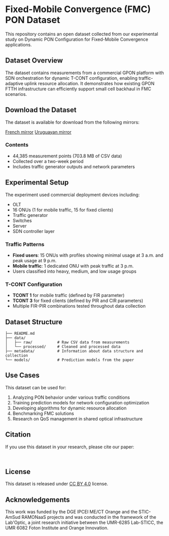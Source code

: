 # Fixed-Mobile Convergence (FMC) PON Dataset

This repository contains an open dataset collected from our experimental study on Dynamic PON Configuration for Fixed-Mobile Convergence applications.

## Dataset Overview

The dataset contains measurements from a commercial GPON platform with SDN orchestration for dynamic T-CONT configuration, enabling traffic-adaptive uplink resource allocation. It demonstrates how existing GPON FTTH infrastructure can efficiently support small cell backhaul in FMC scenarios.

## Download the Dataset
The dataset is available for download from the following mirrors:

[French mirror](https://partage.imt.fr/index.php/s/R8mBAHFo5gL7Wym)
[Uruguayan mirror](https://nube.fing.edu.uy/index.php/s/LdDn25qaCitWY6Z)

### Contents
- 44,385 measurement points (703.8 MB of CSV data)
- Collected over a two-week period
- Includes traffic generator outputs and network parameters

## Experimental Setup

The experiment used commercial deployment devices including:
- OLT
- 16 ONUs (1 for mobile traffic, 15 for fixed clients)
- Traffic generator
- Switches
- Server
- SDN controller layer

### Traffic Patterns
- **Fixed users**: 15 ONUs with profiles showing minimal usage at 3 a.m. and peak usage at 9 p.m.
- **Mobile traffic**: 1 dedicated ONU with peak traffic at 3 p.m.
- Users classified into heavy, medium, and low usage groups

### T-CONT Configuration
- **TCONT 1** for mobile traffic (defined by FIR parameter)
- **TCONT 3** for fixed clients (defined by PIR and CIR parameters)
- Multiple FIR-PIR combinations tested throughout data collection

## Dataset Structure

```
├── README.md
├── data/
│   ├── raw/           # Raw CSV data from measurements
│   └── processed/     # Cleaned and processed data
├── metadata/          # Information about data structure and collection
└── models/            # Prediction models from the paper
```

## Use Cases

This dataset can be used for:
1. Analyzing PON behavior under various traffic conditions
2. Training prediction models for network configuration optimization
3. Developing algorithms for dynamic resource allocation
4. Benchmarking FMC solutions
5. Research on QoS management in shared optical infrastructure

## Citation

If you use this dataset in your research, please cite our paper:

```bibtex
 
```

## License

This dataset is released under [CC BY 4.0](https://creativecommons.org/licenses/by/4.0/) license.

## Acknowledgements

This work was funded by the DGE IPCEI ME/CT Orange and the STIC-AmSud RAMONaaS projects and was conducted in the framework of the Lab'Optic, a joint research initiative between the UMR-6285 Lab-STICC, the UMR 6082 Foton Institute and Orange Innovation.

